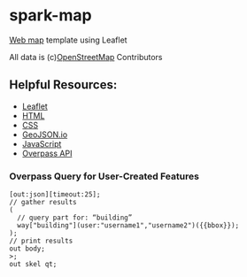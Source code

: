 # spark-map
[Web map](https://jjsocool-dev.github.io/spark-map) template using Leaflet

All data is (c)[OpenStreetMap](https://openstreetmap.org) Contributors

## Helpful Resources:
* [Leaflet](https://www.leafletjs.com)
* [HTML](https://www.w3schools.com/html/)
* [CSS](https://www.w3schools.com/css/)
* [GeoJSON.io](https://www.geojson.io)
* [JavaScript](https://www.w3schools.com/js/default.asp)
* [Overpass API](http://www.overpass-api.de/)

### Overpass Query for User-Created Features
```
[out:json][timeout:25];
// gather results
(
  // query part for: “building”
  way["building"](user:"username1","username2")({{bbox}});
);
// print results
out body;
>;
out skel qt;
```

